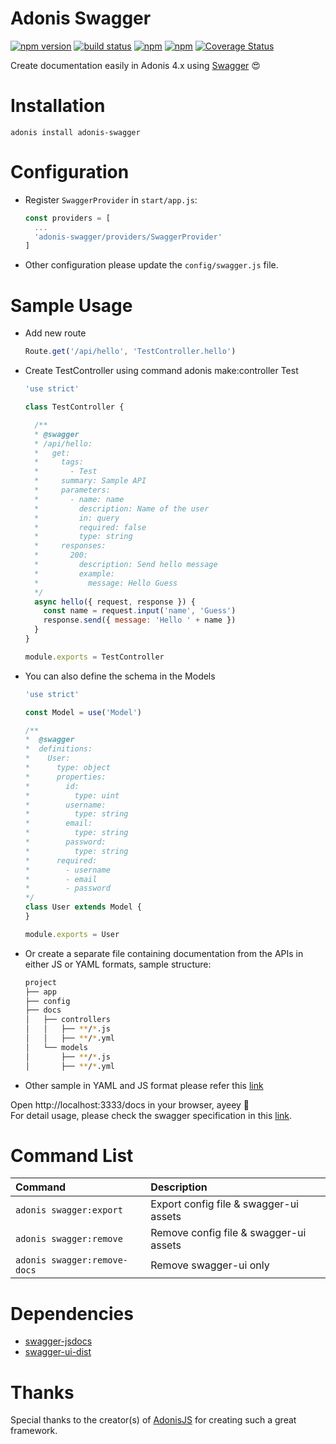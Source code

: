 # Adonis Swagger
[![npm version](https://badge.fury.io/js/adonis-swagger.svg)](https://badge.fury.io/js/adonis-swagger)
[![build status](https://travis-ci.org/ahmadarif/adonis-swagger.svg?branch=master)](https://travis-ci.org/ahmadarif/adonis-swagger)
[![npm](https://img.shields.io/npm/dt/adonis-swagger.svg)](https://www.npmjs.com/package/adonis-swagger)
[![npm](https://img.shields.io/npm/l/adonis-swagger.svg)](https://www.npmjs.com/package/adonis-swagger)
[![Coverage Status](https://coveralls.io/repos/github/ahmadarif/adonis-swagger/badge.svg)](https://coveralls.io/github/ahmadarif/adonis-swagger)

Create documentation easily in Adonis 4.x using [Swagger][Swagger] 😍

# Installation
```
adonis install adonis-swagger
```

# Configuration
* Register `SwaggerProvider` in `start/app.js`:
  ```js
  const providers = [
    ...
    'adonis-swagger/providers/SwaggerProvider'
  ]
  ```

* Other configuration please update the `config/swagger.js` file.

# Sample Usage
* Add new route
  ```js
  Route.get('/api/hello', 'TestController.hello')
  ```

* Create TestController using command adonis make:controller Test
  ```js
  'use strict'
  
  class TestController {
  
    /**
    * @swagger
    * /api/hello:
    *   get:
    *     tags:
    *       - Test
    *     summary: Sample API
    *     parameters:
    *       - name: name
    *         description: Name of the user
    *         in: query
    *         required: false
    *         type: string
    *     responses:
    *       200:
    *         description: Send hello message
    *         example:
    *           message: Hello Guess
    */
    async hello({ request, response }) {
      const name = request.input('name', 'Guess')
      response.send({ message: 'Hello ' + name })
    }
  }
  
  module.exports = TestController
  ```

* You can also define the schema in the Models
  ```js
  'use strict'
  
  const Model = use('Model')
  
  /** 
  *  @swagger
  *  definitions:
  *    User:
  *      type: object
  *      properties:
  *        id:
  *          type: uint
  *        username:
  *          type: string
  *        email:
  *          type: string
  *        password:
  *          type: string
  *      required:
  *        - username
  *        - email
  *        - password
  */
  class User extends Model {
  }
  
  module.exports = User
  ```

* Or create a separate file containing documentation from the APIs in either JS or YAML formats, sample structure:
  ```bash
  project
  ├── app
  ├── config 
  ├── docs
  │   ├── controllers
  │   │   ├── **/*.js
  │   │   ├── **/*.yml
  │   └── models
  │       ├── **/*.js
  │       ├── **/*.yml
  ```

* Other sample in YAML and JS format please refer this [link](/sample)


Open http://localhost:3333/docs in your browser, ayeey 🎉 </br>
For detail usage, please check the swagger specification in this [link][SwaggerSpec].

# Command List
Command                       | Description
:-----------------------------|:-----------
 `adonis swagger:export`      | Export config file & swagger-ui assets
 `adonis swagger:remove`      | Remove config file & swagger-ui assets
 `adonis swagger:remove-docs` | Remove swagger-ui only

# Dependencies
- [swagger-jsdocs](https://www.npmjs.com/package/swagger-jsdoc)
- [swagger-ui-dist](https://www.npmjs.com/package/swagger-ui-dist)

# Thanks
Special thanks to the creator(s) of [AdonisJS][AdonisJS] for creating such a great framework.

[Swagger]:https://swagger.io/
[SwaggerSpec]:https://swagger.io/specification/
[AdonisJS]: http://adonisjs.com/